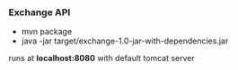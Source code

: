### Exchange API

- mvn package
- java -jar target/exchange-1.0-jar-with-dependencies.jar

runs at **localhost:8080** with default tomcat server 